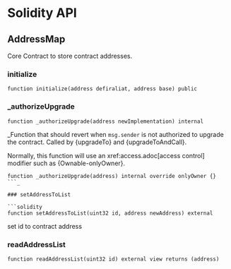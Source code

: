 # Solidity API

## AddressMap

Core Contract to store contract addresses.

### initialize

```solidity
function initialize(address defiraliat, address base) public
```

### _authorizeUpgrade

```solidity
function _authorizeUpgrade(address newImplementation) internal
```

_Function that should revert when `msg.sender` is not authorized to upgrade the contract. Called by
{upgradeTo} and {upgradeToAndCall}.

Normally, this function will use an xref:access.adoc[access control] modifier such as {Ownable-onlyOwner}.

```solidity
function _authorizeUpgrade(address) internal override onlyOwner {}
```_

### setAddressToList

```solidity
function setAddressToList(uint32 id, address newAddress) external
```

set id to contract address

### readAddressList

```solidity
function readAddressList(uint32 id) external view returns (address)
```

